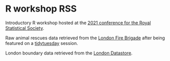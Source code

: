 # R workshop RSS
 
Introductory R workshop hosted at the [2021 conference for the Royal Statistical Society](https://www.rss.org.uk/training-events/conference2021/).

Raw animal rescues data retrieved from the [London Fire Brigade](https://data.london.gov.uk/dataset/animal-rescue-incidents-attended-by-lfb) after being featured on a [tidytuesday](https://github.com/rfordatascience/tidytuesday) session.

London boundary data retrieved from the [London Datastore](https://data.london.gov.uk/dataset/statistical-gis-boundary-files-london).
